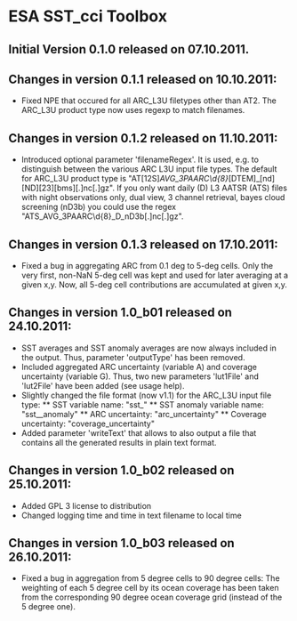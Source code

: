 # ESA SST_cci Toolbox

## Initial Version 0.1.0 released on 07.10.2011.

## Changes in version 0.1.1 released on 10.10.2011:

* Fixed NPE that occured for all ARC_L3U filetypes other than AT2. The ARC_L3U product type
  now uses regexp to match filenames.

## Changes in version 0.1.2 released on 11.10.2011:

* Introduced optional parameter 'filenameRegex'. It is used, e.g. to distinguish between
  the various ARC L3U input file types. The default for ARC_L3U product type is
  "AT[12S]_AVG_3PAARC\\d{8}_[DTEM]_[nd][ND][23][bms][.]nc[.]gz". If you only want
  daily (D) L3 AATSR (ATS) files with night observations only, dual view, 3 channel retrieval,
  bayes cloud screening (nD3b) you could use the regex "ATS_AVG_3PAARC\\d{8}_D_nD3b[.]nc[.]gz".

## Changes in version 0.1.3 released on 17.10.2011:

* Fixed a bug in aggregating ARC from 0.1 deg to 5-deg cells. Only the very first, non-NaN
  5-deg cell was kept and used for later averaging at a given x,y. Now, all 5-deg cell
  contributions are accumulated at given x,y.

## Changes in version 1.0_b01 released on 24.10.2011:

* SST averages and SST anomaly averages are now always included in the output.
  Thus, parameter 'outputType' has been removed.
* Included aggregated ARC uncertainty (variable A) and coverage uncertainty (variable G).
  Thus, two new parameters 'lut1File' and 'lut2File' have been added (see usage help).
* Slightly changed the file format (now v1.1) for the ARC_L3U input file type:
** SST variable name:         "sst_<sstDepth>"
** SST anomaly variable name: "sst_<sstDepth>_anomaly"
** ARC uncertainty:           "arc_uncertainty"
** Coverage uncertainty:      "coverage_uncertainty"
* Added parameter 'writeText' that allows to also output a file that contains all the
  generated results in plain text format.

## Changes in version 1.0_b02 released on 25.10.2011:

* Added GPL 3 license to distribution
* Changed logging time and time in text filename to local time

## Changes in version 1.0_b03 released on 26.10.2011:

* Fixed a bug in aggregation from 5 degree cells to 90 degree cells: The weighting of each 5 degree cell by its ocean
  coverage has been taken from the corresponding 90 degree ocean coverage grid (instead of the 5 degree one).

